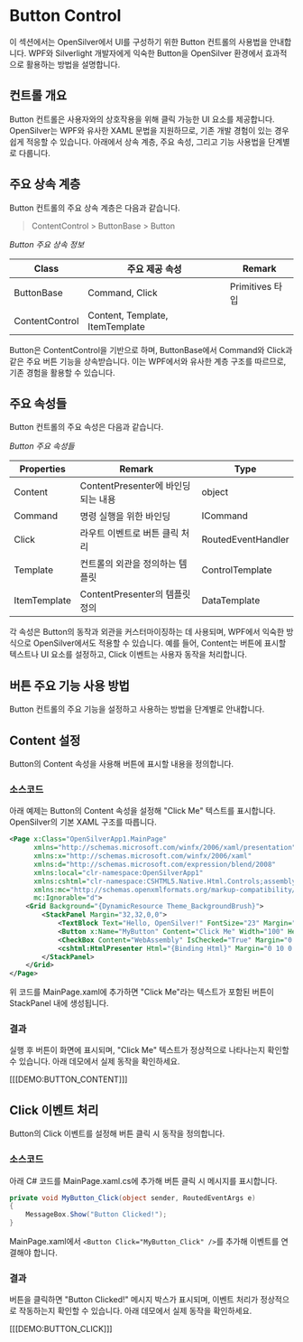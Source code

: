 # Button Control  
이 섹션에서는 OpenSilver에서 UI를 구성하기 위한 Button 컨트롤의 사용법을 안내합니다. WPF와 Silverlight 개발자에게 익숙한 Button을 OpenSilver 환경에서 효과적으로 활용하는 방법을 설명합니다.

## 컨트롤 개요  
Button 컨트롤은 사용자와의 상호작용을 위해 클릭 가능한 UI 요소를 제공합니다. OpenSilver는 WPF와 유사한 XAML 문법을 지원하므로, 기존 개발 경험이 있는 경우 쉽게 적응할 수 있습니다. 아래에서 상속 계층, 주요 속성, 그리고 기능 사용법을 단계별로 다룹니다.

## 주요 상속 계층  
Button 컨트롤의 주요 상속 계층은 다음과 같습니다.  

> ContentControl > ButtonBase > Button  

_Button 주요 상속 정보_  

| Class           | 주요 제공 속성         | Remark               |  
|-----------------|-----------------------|----------------------|  
| ButtonBase      | Command, Click        | Primitives 타입      |  
| ContentControl  | Content, Template, ItemTemplate |              |  

Button은 ContentControl을 기반으로 하며, ButtonBase에서 Command와 Click과 같은 주요 버튼 기능을 상속받습니다. 이는 WPF에서와 유사한 계층 구조를 따르므로, 기존 경험을 활용할 수 있습니다.

## 주요 속성들  
Button 컨트롤의 주요 속성은 다음과 같습니다.  

_Button 주요 속성들_  

| Properties   | Remark                          | Type            |  
|--------------|---------------------------------|-----------------|  
| Content      | ContentPresenter에 바인딩되는 내용 | object          |  
| Command      | 명령 실행을 위한 바인딩          | ICommand        |  
| Click        | 라우트 이벤트로 버튼 클릭 처리   | RoutedEventHandler |  
| Template     | 컨트롤의 외관을 정의하는 템플릿  | ControlTemplate  |  
| ItemTemplate | ContentPresenter의 템플릿 정의   | DataTemplate     |  

각 속성은 Button의 동작과 외관을 커스터마이징하는 데 사용되며, WPF에서 익숙한 방식으로 OpenSilver에서도 적용할 수 있습니다. 예를 들어, Content는 버튼에 표시할 텍스트나 UI 요소를 설정하고, Click 이벤트는 사용자 동작을 처리합니다.

## 버튼 주요 기능 사용 방법  
Button 컨트롤의 주요 기능을 설정하고 사용하는 방법을 단계별로 안내합니다.  

## Content 설정  
Button의 Content 속성을 사용해 버튼에 표시할 내용을 정의합니다.  

### 소스코드  
아래 예제는 Button의 Content 속성을 설정해 "Click Me" 텍스트를 표시합니다. OpenSilver의 기본 XAML 구조를 따릅니다.  

```xml
<Page x:Class="OpenSilverApp1.MainPage"  
      xmlns="http://schemas.microsoft.com/winfx/2006/xaml/presentation"  
      xmlns:x="http://schemas.microsoft.com/winfx/2006/xaml"  
      xmlns:d="http://schemas.microsoft.com/expression/blend/2008"  
      xmlns:local="clr-namespace:OpenSilverApp1"  
      xmlns:cshtml="clr-namespace:CSHTML5.Native.Html.Controls;assembly=OpenSilver"  
      xmlns:mc="http://schemas.openxmlformats.org/markup-compatibility/2006"  
      mc:Ignorable="d">  
    <Grid Background="{DynamicResource Theme_BackgroundBrush}">  
        <StackPanel Margin="32,32,0,0">  
            <TextBlock Text="Hello, OpenSilver!" FontSize="23" Margin="0 0 0 10"/>  
            <Button x:Name="MyButton" Content="Click Me" Width="100" Height="30"/>  
            <CheckBox Content="WebAssembly" IsChecked="True" Margin="0 10 0 0"/>  
            <cshtml:HtmlPresenter Html="{Binding Html}" Margin="0 10 0 0"/>  
        </StackPanel>  
    </Grid>  
</Page>  
```

위 코드를 MainPage.xaml에 추가하면 "Click Me"라는 텍스트가 포함된 버튼이 StackPanel 내에 생성됩니다.  

### 결과  

실행 후 버튼이 화면에 표시되며, "Click Me" 텍스트가 정상적으로 나타나는지 확인할 수 있습니다. 아래 데모에서 실제 동작을 확인하세요. 

[[[DEMO:BUTTON_CONTENT]]] 

## Click 이벤트 처리  
Button의 Click 이벤트를 설정해 버튼 클릭 시 동작을 정의합니다.  

### 소스코드  
아래 C# 코드를 MainPage.xaml.cs에 추가해 버튼 클릭 시 메시지를 표시합니다.  

```csharp
private void MyButton_Click(object sender, RoutedEventArgs e)  
{  
    MessageBox.Show("Button Clicked!");  
}  
```

MainPage.xaml에서 `<Button Click="MyButton_Click" />`를 추가해 이벤트를 연결해야 합니다.  

### 결과  
버튼을 클릭하면 "Button Clicked!" 메시지 박스가 표시되며, 이벤트 처리가 정상적으로 작동하는지 확인할 수 있습니다. 아래 데모에서 실제 동작을 확인하세요. 

[[[DEMO:BUTTON_CLICK]]] 